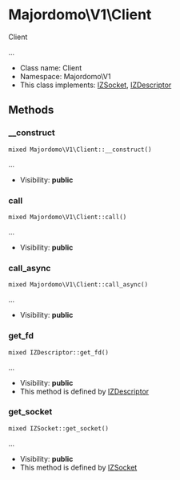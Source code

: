 Majordomo\V1\Client
===============

Client

...


* Class name: Client
* Namespace: Majordomo\V1
* This class implements: [IZSocket](IZSocket.md), [IZDescriptor](IZDescriptor.md)






Methods
-------


### __construct

    mixed Majordomo\V1\Client::__construct()



...

* Visibility: **public**




### call

    mixed Majordomo\V1\Client::call()



...

* Visibility: **public**




### call_async

    mixed Majordomo\V1\Client::call_async()



...

* Visibility: **public**




### get_fd

    mixed IZDescriptor::get_fd()



...

* Visibility: **public**
* This method is defined by [IZDescriptor](IZDescriptor.md)




### get_socket

    mixed IZSocket::get_socket()



...

* Visibility: **public**
* This method is defined by [IZSocket](IZSocket.md)



